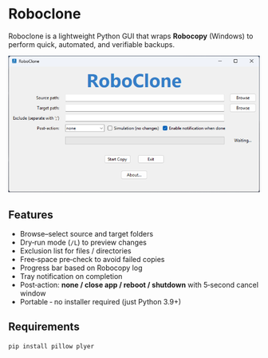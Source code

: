 # Roboclone

Roboclone is a lightweight Python GUI that wraps **Robocopy** (Windows) to perform quick, automated, and verifiable backups.

![Roboclone screenshot](docs/screenshot.png)

## Features
- Browse–select source and target folders
- Dry‑run mode (`/L`) to preview changes
- Exclusion list for files / directories
- Free‑space pre‑check to avoid failed copies
- Progress bar based on Robocopy log
- Tray notification on completion
- Post‑action: **none / close app / reboot / shutdown** with 5‑second cancel window
- Portable ‑ no installer required (just Python 3.9+)

## Requirements
```bash
pip install pillow plyer
